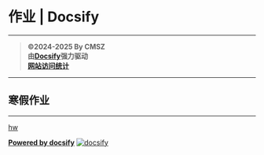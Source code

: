 ﻿<h1> 作业 | Docsify </h1>

---

> **©2024-2025 By CMSZ**  
> **由[Docsify](https://docsify.js.org/)强力驱动**  
> [**网站访问统计**](https://umami.acmsz.top/share/ujwRB7ggcm8Ekj7V/hw.acmsz.top)

---

## 寒假作业

---

[hw](../hw_G8S1/19.md ":include")

<!--## 第一周周末作业 ##

[hw](../hw/1.md ":include")
-->

[**Powered by docsify**](https://docsify.js.org)
[![docsify](https://img.shields.io/github/v/tag/docsifyjs/docsify?label=docsify)](https://docsify.js.org/)
